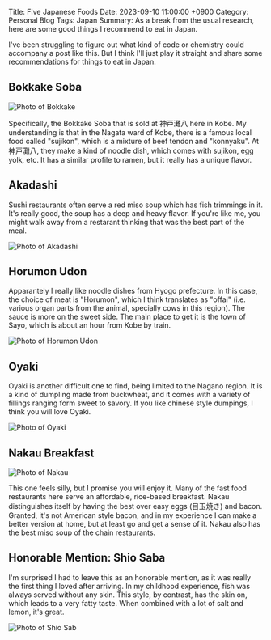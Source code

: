 Title: Five Japanese Foods
Date: 2023-09-10 11:00:00 +0900
Category: Personal Blog
Tags: Japan
Summary: As a break from the usual research, here are some good things I recommend to eat in Japan.

I've been struggling to figure out what kind of code or chemistry could accompany a post like this. But I think I'll just play it straight and share some recommendations for things to eat in Japan.

## Bokkake Soba

![Photo of Bokkake]({attach}assets/jfood/IMG1.jpg)

Specifically, the Bokkake Soba that is sold at 神戸灘八 here in Kobe. My 
understanding is that in the Nagata ward of Kobe, there is a famous local food
called "sujikon", which is a mixture of beef tendon and "konnyaku". At 神戸灘八,
they make a kind of noodle dish, which comes with sujikon, egg yolk, etc. It 
has a similar profile to ramen, but it really has a unique flavor.

## Akadashi 

Sushi restaurants often serve a red miso soup which has fish trimmings in it.
It's really good, the soup has a deep and heavy flavor. If you're like me,
you might walk away from a restarant thinking that was the best part of the
meal.

![Photo of Akadashi]({attach}assets/jfood/IMG3.jpg)

## Horumon Udon

Apparantely I really like noodle dishes from Hyogo prefecture. In this case,
the choice of meat is "Horumon", which I think translates as "offal" (i.e.
various organ parts from the animal, specially cows in this region). The
sauce is more on the sweet side. The main place to get it is the town of Sayo,
which is about an hour from Kobe by train.

![Photo of Horumon Udon]({attach}assets/jfood/IMG4.jpg)

## Oyaki

Oyaki is another difficult one to find, being limited to the Nagano region.
It is a kind of dumpling made from buckwheat, and it comes with a variety
of fillings ranging form sweet to savory. If you like chinese style dumpings,
I think you will love Oyaki.

![Photo of Oyaki]({attach}assets/jfood/IMG5.jpg)

## Nakau Breakfast

![Photo of Nakau]({attach}assets/jfood/IMG2.jpg)

This one feels silly, but I promise you will enjoy it. Many of the fast food
restaurants here serve an affordable, rice-based breakfast. Nakau distinguishes
itself by having the best over easy eggs (目玉焼き) and bacon. Granted, it's
not American style bacon, and in my experience I can make a better version at
home, but at least go and get a sense of it. Nakau also has the best miso soup
of the chain restaurants.

## Honorable Mention: Shio Saba

I'm surprised I had to leave this as an honorable mention, as it was really
the first thing I loved after arriving. In my childhood experience, fish was
always served without any skin. This style, by contrast, has the skin on,
which leads to a very fatty taste. When combined with a lot of salt and lemon,
it's great. 

![Photo of Shio Sab]({attach}assets/jfood/IMG6.jpg)


